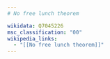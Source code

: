 ```yaml
---
# No free lunch theorem

wikidata: Q7045226
msc_classification: "00"
wikipedia_links:
  - "[[No free lunch theorem]]"
---
```

